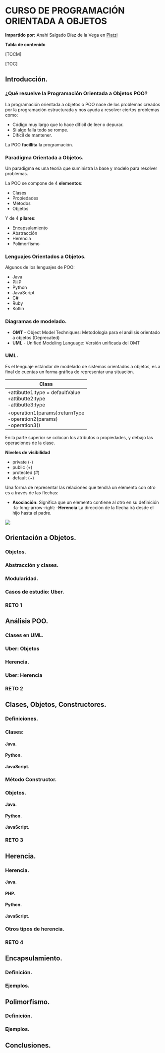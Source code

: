 # CURSO DE PROGRAMACIÓN ORIENTADA A OBJETOS
**Impartido por:** Anahí Salgado Díaz de la Vega en [Platzi](http:/https://platzi.com/profesores/anncode// "Platzi")

**Tabla de contenido**

[TOCM]

[TOC]

## Introducción.

### ¿Qué resuelve la Programación Orientada a Objetos POO?
La programación orientada a objetos o POO nace de los problemas creados por la programación estructurada y nos ayuda a resolver ciertos problemas como:
- Código muy largo que lo hace díficil de leer o depurar.
- Si algo falla todo se rompe.
- Difícil de mantener.

La POO **facillita** la programación.

### Paradigma Orientada a Objetos.

Un paradigma es una teoría que suministra la base y modelo para resolver problemas.

La POO se compone de 4 **elementos**:
- Clases
- Propiedades
- Métodos
- Objetos

Y de 4 **pilares**:
- Encapsulamiento
- Abstracción
- Herencia
- Polimorfismo

### Lenguajes Orientados a Objetos.
Algunos de los lenguajes de POO:

- Java
- PHP
- Python
- JavaScript
- C#
- Ruby
- Kotlin

### Diagramas de modelado.
* **OMT** - Object Model Techniques: Metodología para el análisis orientado a objetos (Deprecated)
* **UML** - Unified Modeling Language: Versión unificada del OMT

### UML.
Es el lenguaje estándar de modelado de sistemas orientados a objetos, es a final de cuentas un forma gráfica de representar una situación.

|  Class  |
| ------------ |
| +attibutte1:type = defaultValue<br> +attibutte2:type<br>-attibutte3:type |
| +operation1(params):returnType<br> -operation2(params)<br>-operation3() |

En la parte superior se colocan los atributos o propiedades, y debajo las operaciones de la clase.

**Niveles de visibilidad**
- private (-)
- public (+)
- protected (#)
- default (~)

Una forma de representar las relaciones que tendrá un elemento con otro es a través de las flechas:
- **Asociación:**  Significa que un elemento contiene al otro en su definición :fa-long-arrow-right:
-**Herencia** La dirección de la flecha irá desde el hijo hasta el padre.

![](https://images.pexels.com/photos/7999461/pexels-photo-7999461.jpeg?auto=compress&cs=tinysrgb&dpr=3&h=750&w=1260)


## Orientación a Objetos.
### Objetos.
### Abstracción y clases.
### Modularidad.
### Casos de estudio: Uber.
### RETO 1
## Análisis POO.
### Clases en UML.
### Uber: Objetos
### Herencia.
### Uber: Herencia
### RETO 2
## Clases, Objetos, Constructores.
### Definiciones.
### Clases: 
#### Java.
#### Python.
#### JavaScript.
### Método Constructor.
### Objetos.
#### Java.
#### Python.
#### JavaScript.
### RETO 3
## Herencia.
### Herencia.
#### Java.
#### PHP.
#### Python.
#### JavaScript.
### Otros tipos de herencia.
### RETO 4
## Encapsulamiento.
### Definición.
### Ejemplos.
## Polimorfismo.
### Definición.
### Ejemplos.
## Conclusiones.
